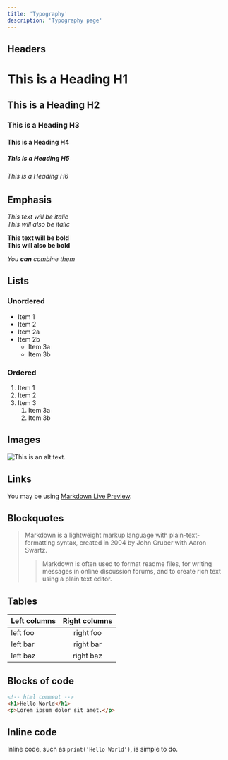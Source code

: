 ```yaml
---
title: 'Typography'
description: 'Typography page'
---
```


## Headers

# This is a Heading H1
## This is a Heading H2
### This is a Heading H3
#### This is a Heading H4
##### This is a Heading H5
###### This is a Heading H6

## Emphasis

*This text will be italic*  
_This will also be italic_

**This text will be bold**  
__This will also be bold__

_You **can** combine them_

## Lists

### Unordered

- Item 1
- Item 2
- Item 2a
- Item 2b
    - Item 3a
    - Item 3b

### Ordered

1. Item 1
2. Item 2
3. Item 3
    1. Item 3a
    2. Item 3b

## Images

![This is an alt text.](https://picsum.photos/200/300 "This is a sample image.")

## Links

You may be using [Markdown Live Preview](https://markdownlivepreview.com/).

## Blockquotes

> Markdown is a lightweight markup language with plain-text-formatting syntax, created in 2004 by John Gruber with Aaron Swartz.
>
>> Markdown is often used to format readme files, for writing messages in online discussion forums, and to create rich text using a plain text editor.

## Tables

| Left columns  | Right columns |
| ------------- |:-------------:|
| left foo      | right foo     |
| left bar      | right bar     |
| left baz      | right baz     |

## Blocks of code

```html
<!-- html comment -->
<h1>Hello World</h1>
<p>Lorem ipsum dolor sit amet.</p>
```

## Inline code

Inline code, such as `print('Hello World')`, is simple to do.